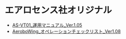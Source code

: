 # エアロセンス社オリジナル
* [AS-VT01_運用マニュアル_Ver.1.05](https://github.com/dronebird/aerobowing4dronebird/blob/main/docs/aerosense_official/2021/AS-VT01_%E9%81%8B%E7%94%A8%E3%83%9E%E3%83%8B%E3%83%A5%E3%82%A2%E3%83%AB_Ver.1.05.pdf)
* [AeroboWing_オペレーションチェックリスト_Ver1.08](https://github.com/dronebird/aerobowing4dronebird/blob/main/docs/aerosense_official/2021/AeroboWing_%E3%82%AA%E3%83%98%E3%82%9A%E3%83%AC%E3%83%BC%E3%82%B7%E3%83%A7%E3%83%B3%E3%83%81%E3%82%A7%E3%83%83%E3%82%AF%E3%83%AA%E3%82%B9%E3%83%88_Ver1.08.xlsx)
